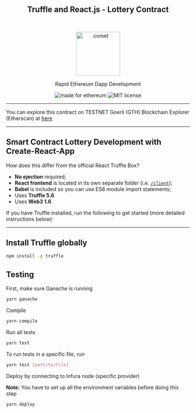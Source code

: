 <h2 align="center">Truffle and React.js - Lottery Contract</h2> <br>
<p align="center">
  <img alt="comet" src="https://user-images.githubusercontent.com/943555/35969146-a360d406-0d11-11e8-8224-2efdde6fb888.png" width="120">
</p>
<p align="center">Rapid Ethereum Dapp Development</p>

<p align="center">
  <img alt="made for ethereum" src="https://img.shields.io/badge/made_for-ethereum-771ea5.svg">
  <img alt="MIT license" src="https://img.shields.io/badge/license-MIT-blue.svg">
</p>

---

You can explore this contract on TESTNET Goerli (GTH) Blockchain Explorer (Etherscan) at [here](https://goerli.etherscan.io/address/0xDDb2acDeAfDdA6063ADF6D1D19ECe28F9c9A278D)

---

## Smart Contract Lottery Development with Create-React-App

How does this differ from the official React Truffle Box?

- **No ejection** required;
- **React frontend** is located in its own separate folder (i.e. [`/client`](https://github.com/minhtran241/lottery-contract-truffle-react/tree/main/client));
- **Babel** is included so you can use ES6 module import statements;
- Uses **Truffle 5.6**
- Uses **Web3 1.6**

If you have Truffle installed, run the following to get started (more detailed instructions below):

---

## Install Truffle globally

```sh
npm install -g truffle
```

## Testing

First, make sure Ganache is running

```sh
yarn ganache
```

Compile

```sh
yarn compile
```

Run all tests

```sh
yarn test
```

To run tests in a specific file, run

```sh
yarn test [path/to/file]
```

Deploy by connecting to Infura node (specific provider)

**Note:** You have to set up all the environment variables before doing this step

```sh
yarn deploy
```
